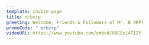 ```yaml
---
template: invite-page
title: mrbxrp
greeting: Welcome, Friends & Followers of Mr. B XRP!
promoCode: " mrbxrp"
videoURL: https://www.youtube.com/embed/UOESx14TIZY
---
```

